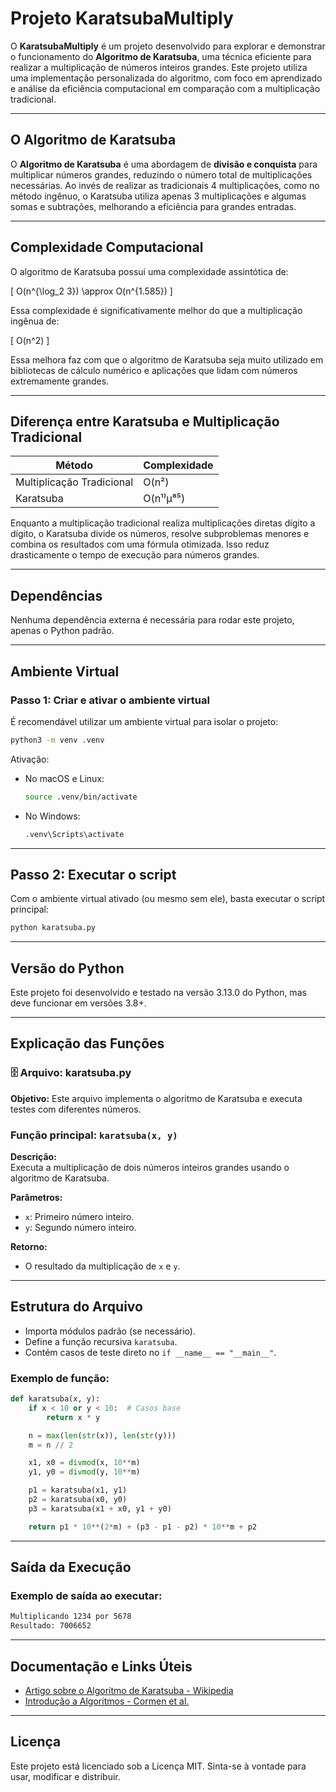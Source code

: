 # Projeto KaratsubaMultiply

O **KaratsubaMultiply** é um projeto desenvolvido para explorar e demonstrar o funcionamento do **Algoritmo de Karatsuba**, uma técnica eficiente para realizar a multiplicação de números inteiros grandes. Este projeto utiliza uma implementação personalizada do algoritmo, com foco em aprendizado e análise da eficiência computacional em comparação com a multiplicação tradicional.

---

## O Algoritmo de Karatsuba

O **Algoritmo de Karatsuba** é uma abordagem de **divisão e conquista** para multiplicar números grandes, reduzindo o número total de multiplicações necessárias. Ao invés de realizar as tradicionais 4 multiplicações, como no método ingênuo, o Karatsuba utiliza apenas 3 multiplicações e algumas somas e subtrações, melhorando a eficiência para grandes entradas.

---

## Complexidade Computacional

O algoritmo de Karatsuba possui uma complexidade assintótica de:

\[
O(n^{\log_2 3}) \approx O(n^{1.585})
\]

Essa complexidade é significativamente melhor do que a multiplicação ingênua de:

\[
O(n^2)
\]

Essa melhora faz com que o algoritmo de Karatsuba seja muito utilizado em bibliotecas de cálculo numérico e aplicações que lidam com números extremamente grandes.

---

## Diferença entre Karatsuba e Multiplicação Tradicional

| Método | Complexidade |
|---|---|
| Multiplicação Tradicional | O(n²) |
| Karatsuba | O(n¹⁾µ⁸⁵) |

Enquanto a multiplicação tradicional realiza multiplicações diretas dígito a dígito, o Karatsuba divide os números, resolve subproblemas menores e combina os resultados com uma fórmula otimizada. Isso reduz drasticamente o tempo de execução para números grandes.

---

## Dependências

Nenhuma dependência externa é necessária para rodar este projeto, apenas o Python padrão.

---

## Ambiente Virtual

### Passo 1: Criar e ativar o ambiente virtual

É recomendável utilizar um ambiente virtual para isolar o projeto:

```bash
python3 -m venv .venv
```

Ativação:

- No macOS e Linux:
    ```bash
    source .venv/bin/activate
    ```
- No Windows:
    ```bash
    .venv\Scripts\activate
    ```

---

## Passo 2: Executar o script

Com o ambiente virtual ativado (ou mesmo sem ele), basta executar o script principal:

```bash
python karatsuba.py
```

---

## Versão do Python

Este projeto foi desenvolvido e testado na versão 3.13.0 do Python, mas deve funcionar em versões 3.8+.

---

## Explicação das Funções

### 🗄 Arquivo: karatsuba.py

**Objetivo:** Este arquivo implementa o algoritmo de Karatsuba e executa testes com diferentes números.

### Função principal: `karatsuba(x, y)`

**Descrição:**  
Executa a multiplicação de dois números inteiros grandes usando o algoritmo de Karatsuba.

**Parâmetros:**
- `x`: Primeiro número inteiro.
- `y`: Segundo número inteiro.

**Retorno:**  
- O resultado da multiplicação de `x` e `y`.

---

## Estrutura do Arquivo

- Importa módulos padrão (se necessário).
- Define a função recursiva `karatsuba`.
- Contém casos de teste direto no `if __name__ == "__main__"`.

### Exemplo de função:

```python
def karatsuba(x, y):
    if x < 10 or y < 10:  # Casos base
        return x * y

    n = max(len(str(x)), len(str(y)))
    m = n // 2

    x1, x0 = divmod(x, 10**m)
    y1, y0 = divmod(y, 10**m)

    p1 = karatsuba(x1, y1)
    p2 = karatsuba(x0, y0)
    p3 = karatsuba(x1 + x0, y1 + y0)

    return p1 * 10**(2*m) + (p3 - p1 - p2) * 10**m + p2
```

---

## Saída da Execução

### Exemplo de saída ao executar:

```bash
Multiplicando 1234 por 5678
Resultado: 7006652
```

---

## Documentação e Links Úteis

- [Artigo sobre o Algoritmo de Karatsuba - Wikipedia](https://pt.wikipedia.org/wiki/Algoritmo_de_Karatsuba)
- [Introdução a Algoritmos - Cormen et al.](https://www.amazon.com.br/Introduction-Algorithms-Thomas-H-Cormen/dp/026204630X)

---

## Licença

Este projeto está licenciado sob a Licença MIT. Sinta-se à vontade para usar, modificar e distribuir.

